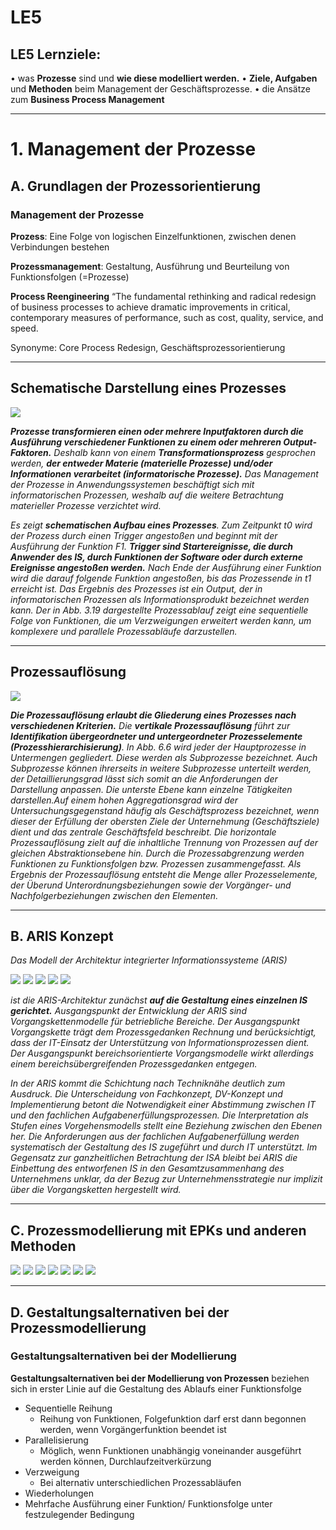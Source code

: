 # LE5

## LE5 Lernziele:
• was **Prozesse** sind und **wie diese modelliert werden.**
• **Ziele, Aufgaben** und **Methoden** beim Management
der Geschäftsprozesse.
• die Ansätze zum **Business Process Management**

---
# 1. Management der Prozesse

## A. Grundlagen der Prozessorientierung

### Management der Prozesse

**Prozess**: Eine Folge von logischen Einzelfunktionen, zwischen denen Verbindungen
bestehen

**Prozessmanagement**:
Gestaltung, Ausführung und Beurteilung von Funktionsfolgen (=Prozesse)

**Process Reengineering**
“The fundamental rethinking and radical redesign of business processes to
achieve dramatic improvements in critical, contemporary measures of
performance, such as cost, quality, service, and speed.

Synonyme: Core Process Redesign, Geschäftsprozessorientierung

---
## Schematische Darstellung eines Prozesses

![](1.png)

_**Prozesse transformieren einen oder mehrere Inputfaktoren durch die
Ausführung verschiedener Funktionen zu einem oder mehreren Output-Faktoren.** Deshalb kann von einem **Transformationsprozess** gesprochen werden, **der entweder Materie
(materielle Prozesse) und/oder Informationen verarbeitet (informatorische Prozesse).** Das Management der Prozesse in Anwendungssystemen beschäftigt sich mit informatorischen
Prozessen, weshalb auf die weitere Betrachtung materieller Prozesse verzichtet wird._ 

_Es zeigt **schematischen Aufbau eines Prozesses**. Zum Zeitpunkt t0 wird der
Prozess durch einen Trigger angestoßen und beginnt mit der Ausführung der Funktion F1. **Trigger sind Startereignisse, die durch Anwender des IS, durch Funktionen der Software oder durch externe Ereignisse angestoßen werden.** Nach Ende der Ausführung einer
Funktion wird die darauf folgende Funktion angestoßen, bis das Prozessende in t1 erreicht
ist.
Das Ergebnis des Prozesses ist ein Output, der in informatorischen Prozessen als Informationsprodukt bezeichnet werden kann. Der in Abb. 3.19 dargestellte Prozessablauf
zeigt eine sequentielle Folge von Funktionen, die um Verzweigungen erweitert werden kann, um komplexere und parallele Prozessabläufe darzustellen._

---
## Prozessauflösung

![](2.png)

_**Die Prozessauflösung erlaubt die Gliederung eines Prozesses nach verschiedenen Kriterien.** Die **vertikale Prozessauflösung**
führt zur **Identifikation übergeordneter und untergeordneter Prozesselemente (Prozesshierarchisierung)**. In Abb. 6.6 wird jeder der Hauptprozesse in Untermengen gegliedert.
Diese werden als Subprozesse bezeichnet. Auch Subprozesse können ihrerseits in weitere
Subprozesse unterteilt werden, der Detaillierungsgrad lässt sich somit an die Anforderungen der Darstellung anpassen. Die unterste Ebene kann einzelne Tätigkeiten darstellen.Auf einem hohen Aggregationsgrad wird der Untersuchungsgegenstand häufig als Geschäftsprozess bezeichnet, wenn dieser der Erfüllung der obersten Ziele der Unternehmung (Geschäftsziele) dient und das zentrale Geschäftsfeld beschreibt. Die horizontale Prozessauflösung zielt auf die inhaltliche Trennung von Prozessen
auf der gleichen Abstraktionsebene hin. Durch die Prozessabgrenzung werden Funktionen
zu Funktionsfolgen bzw. Prozessen zusammengefasst.
Als Ergebnis der Prozessauflösung entsteht die Menge aller Prozesselemente, der Überund Unterordnungsbeziehungen sowie der Vorgänger- und Nachfolgerbeziehungen zwischen den Elementen._

---
## B. ARIS Konzept
_Das Modell der Architektur integrierter Informationssysteme (ARIS)_

![](3.png)
![](4.png)
![](5.png)
![](6.png)
![](7.png)

_ist die ARIS-Architektur
zunächst **auf die Gestaltung eines einzelnen IS gerichtet.** Ausgangspunkt der Entwicklung
der ARIS sind Vorgangskettenmodelle für betriebliche Bereiche. Der Ausgangspunkt Vorgangskette trägt dem Prozessgedanken Rechnung und berücksichtigt, dass der IT-Einsatz
der Unterstützung von Informationsprozessen dient. Der Ausgangspunkt bereichsorientierte Vorgangsmodelle wirkt allerdings einem bereichsübergreifenden Prozessgedanken
entgegen._

_In der ARIS kommt die Schichtung nach Techniknähe deutlich zum Ausdruck. Die
Unterscheidung von Fachkonzept, DV-Konzept und Implementierung betont die Notwendigkeit einer Abstimmung zwischen IT und den fachlichen Aufgabenerfüllungsprozessen.
Die Interpretation als Stufen eines Vorgehensmodells stellt eine Beziehung zwischen den Ebenen her. Die Anforderungen aus der fachlichen Aufgabenerfüllung werden systematisch der Gestaltung des IS zugeführt und durch IT unterstützt. Im Gegensatz zur ganzheitlichen Betrachtung der ISA bleibt bei ARIS die Einbettung des entworfenen IS in den Gesamtzusammenhang des Unternehmens unklar, da der Bezug zur Unternehmensstrategie nur implizit über die Vorgangsketten hergestellt wird._

---
## C. Prozessmodellierung mit EPKs und anderen Methoden

![](8.png)
![](9.png)
![](10.png)
![](11.png)
![](12.png)
![](13.png)
![](14.png)

---
## D. Gestaltungsalternativen bei der Prozessmodellierung

### Gestaltungsalternativen bei der Modellierung

**Gestaltungsalternativen bei der Modellierung von Prozessen**
beziehen sich in erster Linie auf die Gestaltung des Ablaufs einer
Funktionsfolge
- Sequentielle Reihung
  - Reihung von Funktionen, Folgefunktion darf erst dann begonnen werden, wenn Vorgängerfunktion beendet ist
- Parallelisierung
  - Möglich, wenn Funktionen unabhängig voneinander ausgeführt werden können, Durchlaufzeitverkürzung
- Verzweigung
  - Bei alternativ unterschiedlichen Prozessabläufen
-  Wiederholungen
 - Mehrfache Ausführung einer Funktion/ Funktionsfolge unter festzulegender Bedingung
